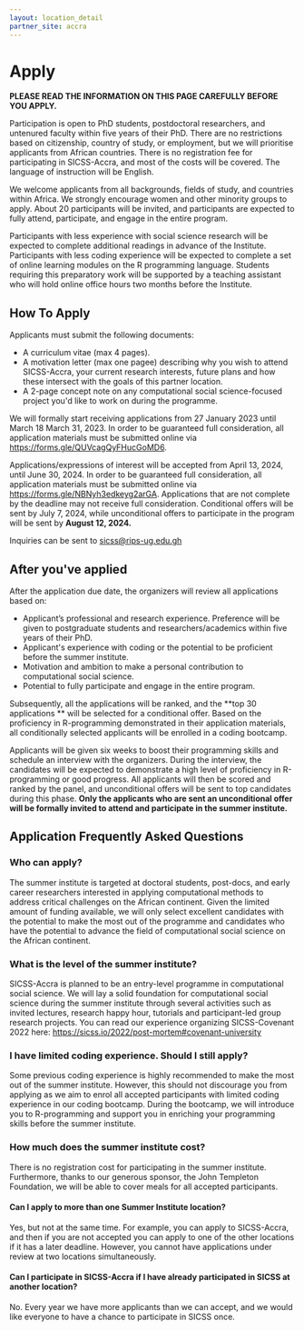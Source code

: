 ```yaml
---
layout: location_detail
partner_site: accra
---
```


# Apply

**PLEASE READ THE INFORMATION ON THIS PAGE CAREFULLY BEFORE YOU APPLY.**

Participation is open to PhD students, postdoctoral researchers, and untenured faculty within five years of their PhD. There are no restrictions based on citizenship, country of study, or employment, but we will prioritise applicants from African countries. There is no registration fee for participating in SICSS-Accra, and most of the costs will be covered. The language of instruction will be English.

We welcome applicants from all backgrounds, fields of study, and countries within Africa. We strongly encourage women and other minority groups to apply. About 20 participants will be invited, and participants are expected to fully attend, participate, and engage in the entire program.

Participants with less experience with social science research will be expected to complete additional readings in advance of the Institute. Participants with less coding experience will be expected to complete a set of online learning modules on the R programming language. Students requiring this preparatory work will be supported by a teaching assistant who will hold online office hours two months before the Institute.




## How To Apply

Applicants must submit the following documents:

-	A curriculum vitae (max 4 pages).
-	A motivation letter (max one pagee) describing why you wish to attend SICSS-Accra, your current research interests, future plans and how these intersect with the goals of this partner location.
-	A 2-page concept note on any computational social science-focused project you'd like to work on during the programme.

We will formally start receiving applications from 27 January 2023 until March 18 March 31, 2023. In order to be guaranteed full consideration, all application materials must be submitted online via https://forms.gle/QUVcagQyFHucGoMD6.

Applications/expressions of interest will be accepted from April 13, 2024, until June 30, 2024. In order to be guaranteed full consideration, all application materials must be submitted online via https://forms.gle/NBNyh3edkeyg2arGA. Applications that are not complete by the deadline may not receive full consideration. Conditional offers will be sent by July 7, 2024, while unconditional offers to participate in the program will be sent by **August 12, 2024.**

Inquiries can be sent to <a href="mailto:sicss@rips-ug.edu.gh" target="_blank">sicss@rips-ug.edu.gh</a>

## After you've applied

After the application due date, the organizers will review all applications based on: 
-	Applicant’s professional and research experience. Preference will be given to postgraduate students and researchers/academics within five years of their PhD.
-	Applicant's experience with coding or the potential to be proficient before the summer institute.
-	Motivation and ambition to make a personal contribution to computational social science.
-	Potential to fully participate and engage in the entire program.
  
Subsequently, all the applications will be ranked, and the **top 30 applications ** will be selected for a conditional offer. Based on the proficiency in R-programming demonstrated in their application materials, all conditionally selected applicants will be enrolled in a coding bootcamp.

Applicants will be given six weeks to boost their programming skills and schedule an interview with the organizers. During the interview, the candidates will be expected to demonstrate a high level of proficiency in R-programming or good progress. All applicants will then be scored and ranked by the panel, and unconditional offers will be sent to top candidates during this phase. **Only the applicants who are sent an  unconditional offer will be formally invited to attend and participate in the summer institute.**


## Application Frequently Asked Questions

### Who can apply?

The summer institute is targeted at doctoral students, post-docs, and early career researchers interested in applying computational methods to address critical challenges on the African continent. Given the limited amount of funding available, we will only select excellent candidates with the potential to make the most out of the programme and candidates who have the potential to advance the field of computational social science on the African continent.

### What is the level of the summer institute?

SICSS-Accra is planned to be an entry-level programme in computational social science. We will lay a solid foundation for computational social science during the summer institute through several activities such as invited lectures, research happy hour, tutorials and participant-led group research projects. You can read our experience organizing SICSS-Covenant 2022 here: <a href="https://sicss.io/2022/post-mortem#covenant-university" target="_blank">https://sicss.io/2022/post-mortem#covenant-university</a>


### I have limited coding experience. Should I still apply?

Some previous coding experience is highly recommended to make the most out of the summer institute. However, this should not discourage you from applying as we aim to enrol all accepted participants with limited coding experience in our coding bootcamp. During the bootcamp, we will introduce you to R-programming and support you in enriching your programming skills before the summer institute.

### How much does the summer institute cost?

There is no registration cost for participating in the summer institute. Furthermore, thanks to our generous sponsor, the John Templeton Foundation, we will be able to cover meals for all accepted participants.

#### Can I apply to more than one Summer Institute location?

Yes, but not at the same time. For example, you can apply to SICSS-Accra, and then if you are not accepted you can apply to one of the other locations if it has a later deadline. However, you cannot have applications under review at two locations simultaneously.

#### Can I participate in SICSS-Accra if I have already participated in SICSS at another location?

No. Every year we have more applicants than we can accept, and we would like everyone to have a chance to participate in SICSS once.

